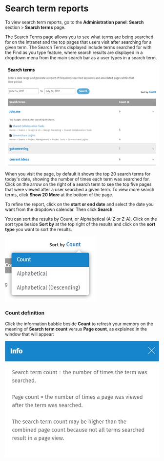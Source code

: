 # Search term reports

To view search term reports, go to the **Administration panel**: **Search** section &gt; **Search terms** page.  
  
The Search Terms page allows you to see what terms are being searched for on the intranet and the top pages that users visit after searching for a given term. The Search Terms displayed include terms searched for with the Find as you type feature, where search results are displayed in a dropdown menu from the main search bar as a user types in a search term.

![](../../.gitbook/assets/2%20%2865%29.jpg)

When you visit the page, by default it shows the top 20 search terms for today's date, showing the number of times each term was searched for. Click on the arrow on the right of a search term to see the top five pages that were viewed after a user searched a given term. To view more search terms, click **Show 20 More** at the bottom of the page.  
  
To refine the report, click on the **start or end date** and select the date you want from the dropdown calendar. Then click **Search**.  
  
You can sort the results by Count, or Alphabetical \(A-Z or Z-A\). Click on the sort type beside **Sort by** at the top right of the results and click on the **sort type** you want to sort the results.  


![](../../.gitbook/assets/3%20%2842%29.jpg)

### Count definition

Click the information bubble beside **Count** to refresh your memory on the meaning of **Search term count** versus **Page count**, as explained in the window that will appear:  


![](../../.gitbook/assets/4%20%2813%29.jpg)

